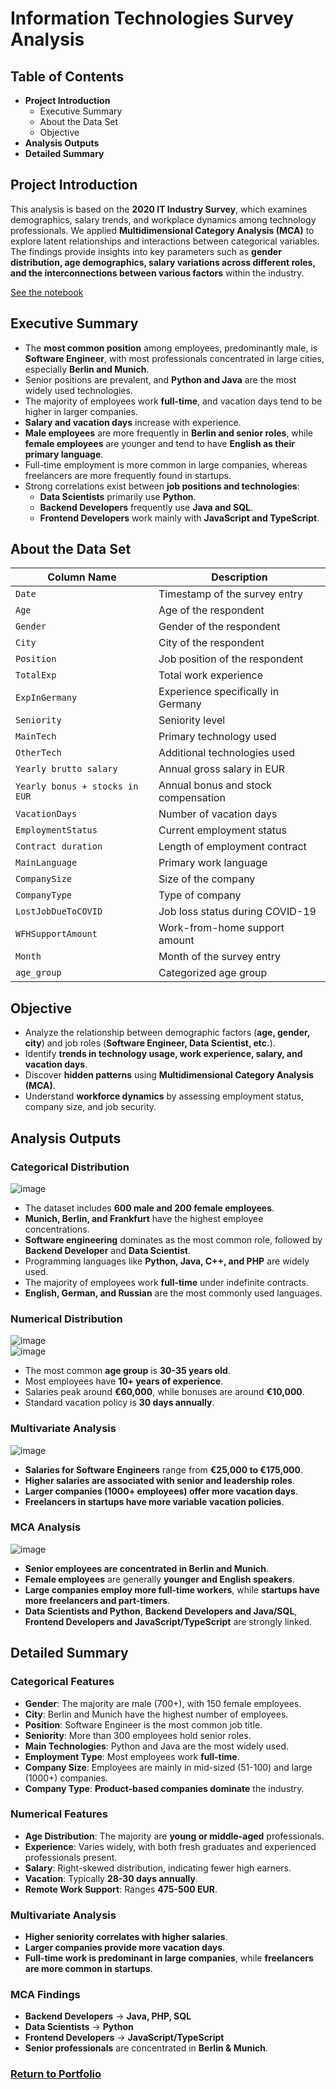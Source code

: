 # Information Technologies Survey Analysis

## Table of Contents

- **Project Introduction**  
  - Executive Summary  
  - About the Data Set  
  - Objective  
- **Analysis Outputs**  
- **Detailed Summary**  

## Project Introduction

This analysis is based on the **2020 IT Industry Survey**, which examines demographics, salary trends, and workplace dynamics among technology professionals. We applied **Multidimensional Category Analysis (MCA)** to explore latent relationships and interactions between categorical variables. The findings provide insights into key parameters such as **gender distribution, age demographics, salary variations across different roles, and the interconnections between various factors** within the industry.

[See the notebook](https://github.com/AtilaKzlts/IT-Survey/blob/main/assets/notebook/it_survey.ipynb)

## Executive Summary

- The **most common position** among employees, predominantly male, is **Software Engineer**, with most professionals concentrated in large cities, especially **Berlin and Munich**.
- Senior positions are prevalent, and **Python and Java** are the most widely used technologies.
- The majority of employees work **full-time**, and vacation days tend to be higher in larger companies.
- **Salary and vacation days** increase with experience.
- **Male employees** are more frequently in **Berlin and senior roles**, while **female employees** are younger and tend to have **English as their primary language**.
- Full-time employment is more common in large companies, whereas freelancers are more frequently found in startups.
- Strong correlations exist between **job positions and technologies**:
  - **Data Scientists** primarily use **Python**.
  - **Backend Developers** frequently use **Java and SQL**.
  - **Frontend Developers** work mainly with **JavaScript and TypeScript**.

## About the Data Set

| Column Name                        | Description                                      |
|-------------------------------------|--------------------------------------------------|
| `Date`                              | Timestamp of the survey entry                    |
| `Age`                               | Age of the respondent                            |
| `Gender`                            | Gender of the respondent                         |
| `City`                              | City of the respondent                           |
| `Position`                          | Job position of the respondent                   |
| `TotalExp`                          | Total work experience                            |
| `ExpInGermany`                      | Experience specifically in Germany               |
| `Seniority`                         | Seniority level                                  |
| `MainTech`                          | Primary technology used                          |
| `OtherTech`                         | Additional technologies used                     |
| `Yearly brutto salary`              | Annual gross salary in EUR                       |
| `Yearly bonus + stocks in EUR`      | Annual bonus and stock compensation              |
| `VacationDays`                      | Number of vacation days                          |
| `EmploymentStatus`                  | Current employment status                        |
| `Contract duration`                 | Length of employment contract                    |
| `MainLanguage`                      | Primary work language                            |
| `CompanySize`                       | Size of the company                              |
| `CompanyType`                       | Type of company                                  |
| `LostJobDueToCOVID`                 | Job loss status during COVID-19                  |
| `WFHSupportAmount`                  | Work-from-home support amount                    |
| `Month`                             | Month of the survey entry                        |
| `age_group`                         | Categorized age group                            |

## Objective

- Analyze the relationship between demographic factors (**age, gender, city**) and job roles (**Software Engineer, Data Scientist, etc.**).
- Identify **trends in technology usage, work experience, salary, and vacation days**.
- Discover **hidden patterns** using **Multidimensional Category Analysis (MCA)**.
- Understand **workforce dynamics** by assessing employment status, company size, and job security.

## Analysis Outputs

### **Categorical Distribution**

![image](https://github.com/AtilaKzlts/IT-Survey/blob/main/assets/pics/1.png)

- The dataset includes **600 male and 200 female employees**.
- **Munich, Berlin, and Frankfurt** have the highest employee concentrations.
- **Software engineering** dominates as the most common role, followed by **Backend Developer** and **Data Scientist**.
- Programming languages like **Python, Java, C++, and PHP** are widely used.
- The majority of employees work **full-time** under indefinite contracts.
- **English, German, and Russian** are the most commonly used languages.

### **Numerical Distribution**

![image](https://github.com/AtilaKzlts/IT-Survey/blob/main/assets/pics/2.png)  
![image](https://github.com/AtilaKzlts/IT-Survey/blob/main/assets/pics/3.png)

- The most common **age group** is **30-35 years old**.
- Most employees have **10+ years of experience**.
- Salaries peak around **€60,000**, while bonuses are around **€10,000**.
- Standard vacation policy is **30 days annually**.

### **Multivariate Analysis**

![image](https://github.com/AtilaKzlts/IT-Survey/blob/main/assets/pics/4.png)

- **Salaries for Software Engineers** range from **€25,000 to €175,000**.
- **Higher salaries are associated with senior and leadership roles**.
- **Larger companies (1000+ employees) offer more vacation days**.
- **Freelancers in startups have more variable vacation policies**.

### **MCA Analysis**

![image](https://github.com/AtilaKzlts/IT-Survey/blob/main/assets/pics/5.png)

- **Senior employees are concentrated in Berlin and Munich**.
- **Female employees** are generally **younger and English speakers**.
- **Large companies employ more full-time workers**, while **startups have more freelancers and part-timers**.
- **Data Scientists and Python**, **Backend Developers and Java/SQL**, **Frontend Developers and JavaScript/TypeScript** are strongly linked.

## Detailed Summary

### **Categorical Features**

- **Gender**: The majority are male (700+), with 150 female employees.
- **City**: Berlin and Munich have the highest number of employees.
- **Position**: Software Engineer is the most common job title.
- **Seniority**: More than 300 employees hold senior roles.
- **Main Technologies**: Python and Java are the most widely used.
- **Employment Type**: Most employees work **full-time**.
- **Company Size**: Employees are mainly in mid-sized (51-100) and large (1000+) companies.
- **Company Type**: **Product-based companies dominate** the industry.

### **Numerical Features**

- **Age Distribution**: The majority are **young or middle-aged** professionals.
- **Experience**: Varies widely, with both fresh graduates and experienced professionals present.
- **Salary**: Right-skewed distribution, indicating fewer high earners.
- **Vacation**: Typically **28-30 days annually**.
- **Remote Work Support**: Ranges **475-500 EUR**.

### **Multivariate Analysis**

- **Higher seniority correlates with higher salaries**.
- **Larger companies provide more vacation days**.
- **Full-time work is predominant in large companies**, while **freelancers are more common in startups**.

### **MCA Findings**

- **Backend Developers** → **Java, PHP, SQL**
- **Data Scientists** → **Python**
- **Frontend Developers** → **JavaScript/TypeScript**
- **Senior professionals** are concentrated in **Berlin & Munich**.

### [Return to Portfolio](https://github.com/AtilaKzlts/Atilla-Portfolio)

